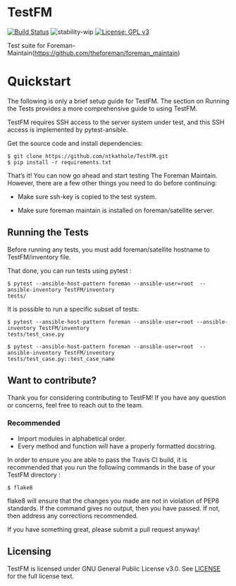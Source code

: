 TestFM
=========

[![Build Status](https://travis-ci.org/ntkathole/TestFM.svg?branch=master)](https://travis-ci.org/ntkathole/TestFM) ![stability-wip](https://img.shields.io/badge/stability-work_in_progress-lightgrey.svg) [![License: GPL v3](https://img.shields.io/badge/License-GPL%20v3-blue.svg)](https://www.gnu.org/licenses/gpl-3.0) 

Test suite for Foreman-Maintain(https://github.com/theforeman/foreman_maintain)

# Quickstart

The following is only a brief setup guide for TestFM.
The section on Running the Tests provides a more comprehensive guide to using
TestFM.

TestFM requires SSH access to the server system under test, and this SSH access
is implemented by pytest-ansible.

Get the source code and install dependencies:

    $ git clone https://github.com/ntkathole/TestFM.git
    $ pip install -r requirements.txt

That’s it! You can now go ahead and start testing The Foreman Maintain.
However, there are a few other things you need to do before continuing:

- Make sure ssh-key is copied to the test system.

- Make sure foreman maintain is installed on foreman/satellite server.

## Running the Tests

Before running any tests, you must add foreman/satellite hostname to
TestFM/inventory file.

That done, you can run tests using pytest :

    $ pytest --ansible-host-pattern foreman --ansible-user=root  --ansible-inventory TestFM/inventory
    tests/

It is possible to run a specific subset of tests:

    $ pytest --ansible-host-pattern foreman --ansible-user=root --ansible-inventory TestFM/inventory
    tests/test_case.py

    $ pytest --ansible-host-pattern foreman --ansible-user=root  --ansible-inventory TestFM/inventory
    tests/test_case.py::test_case_name

## Want to contribute?

Thank you for considering contributing to TestFM! If you have any
question or concerns, feel free to reach out to the team.

### Recommended

- Import modules in alphabetical order.
- Every method and function will have a properly formatted docstring.


In order to ensure you are able to pass the Travis CI build,
it is recommended that you run the following commands in the base of your
TestFM directory :

    $ flake8

flake8 will ensure that the changes you made are not in violation of PEP8
standards. If the command gives no output, then you have passed. If not, then
address any corrections recommended.

If you have something great, please submit a pull request anyway!

## Licensing

TestFM is licensed under GNU General Public License v3.0. See [LICENSE](https://github.com/ntkathole/TestFM/blob/master/LICENSE) for the full license text.
